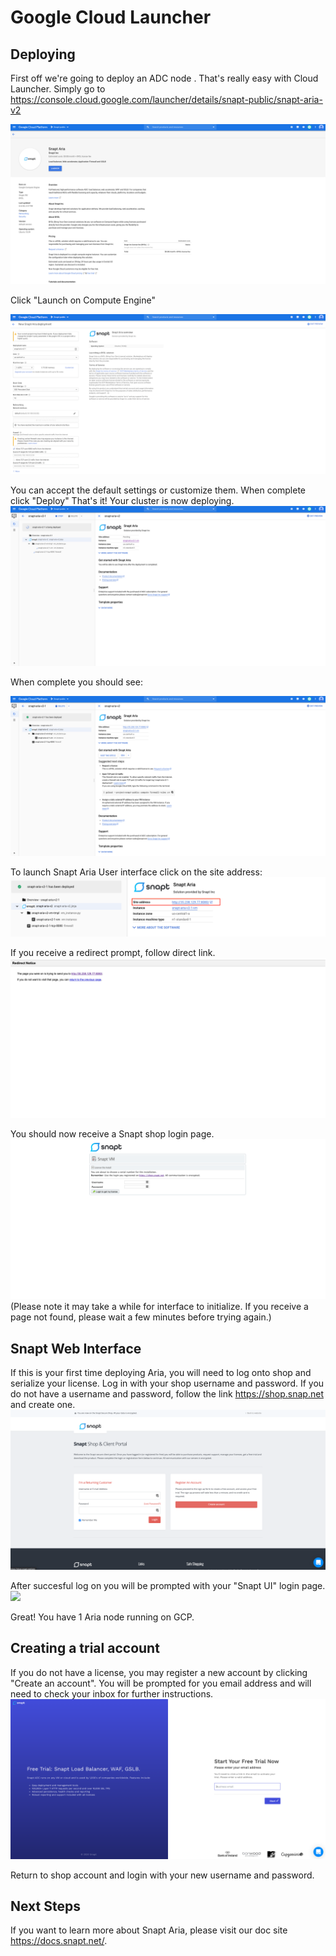 # Google Cloud Launcher

## Deploying
First off we're going to deploy an ADC node .  That's really easy with Cloud Launcher.  Simply go to https://console.cloud.google.com/launcher/details/snapt-public/snapt-aria-v2

![](./img/landing.png)

Click "Launch on Compute Engine"

![](./img/deploy.png)

You can accept the default settings or customize them.  When complete click "Deploy"
That's it!  Your cluster is now deploying.
![](./img/deploying.png)

When complete you should see:

![](./img/deployed.png)

To launch Snapt Aria User interface click on the site address: 
![](./img/site-address.png)

If you receive a redirect prompt, follow direct link. 
![](./img/redirect.png)

You should now receive a Snapt shop login page.
![](./img/browse.png)
(Please note it may take a while for interface to initialize. If you receive a page not found, please wait a few minutes before trying again.)

## Snapt Web Interface
If this is your first time deploying Aria, you will need to log onto shop and serialize your license. 
Log in with your shop username and password.
If you do not have a username and password, follow the link https://shop.snap.net and create one.
![](./img/shop.png)


After succesful log on you will be prompted with your "Snapt UI" login page.
![](./img/login.pnp)


Great! You have 1 Aria node running on GCP.

## Creating a trial account 
If you do not have a license, you may register a new account by clicking "Create an account". You will be prompted for you email address and will need to check your inbox for further instructions.
![](./img/trial.png)

Return to shop account and login with your new username and password.


## Next Steps

If you want to learn more about Snapt Aria, please visit our doc site https://docs.snapt.net/.


